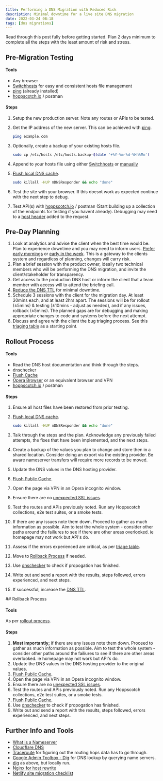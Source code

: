 ```yaml
---
title: Performing a DNS Migration with Reduced Risk
description: Minimal downtime for a live site DNS migration
date: 2022-03-24 08:18
tags: [dns migrations]
---
```


Read through this post fully before getting started. Plan 2 days minimum to complete all the steps with the least amount of risk and stress.

## Pre-Migration Testing

#### Tools

- Any browser
- [Switchhosts](https://swh.app/) for easy and consistent hosts file management
- [ping](https://linux.die.net/man/8/ping) (already installed)
- [hoppscotch.io](https://hoppscotch.io) / postman

#### Steps

1. Setup the new production server. Note any routes or APIs to be tested.
1. Get the IP address of the new server. This can be achieved with [ping](https://linux.die.net/man/8/ping).

   ```bash
   ping example.com
   ```

1. Optionally, create a backup of your existing hosts file.

   ```bash
   sudo cp /etc/hosts /etc/hosts.backup-$(date '+%Y-%m-%d-%Hh%Mm')
   ```

1. Append to your hosts file using either [Switchhosts](https://swh.app/) or [manually](https://pagely.com/kb/en/edit-hosts-file-wordpress/)
1. [Flush local DNS cache](https://phoenixnap.com/kb/how-to-flush-dns-cache).

   ```bash
   sudo killall -HUP mDNSResponder && echo "done"
   ```

1. Test the site with your browser. If this doesnt work as expected continue with the next step to debug.
1. Test API(s) with [hoppscotch.io](https://hoppscotch.io) / postman (Start building up a collection of the endpoints for testing if you havent already). Debugging may need to a [host header](https://developer.mozilla.org/en-US/docs/Web/HTTP/Headers/Host) added to the request.

## Pre-Day Planning

1. Look at analytics and advise the client when the best time would be. Plan to experience downtime and you may need to inform users. [Prefer early mornings](https://shortcut.com/blog/dont-deploy-on-frida-3-other-unwritten-rules-of-software-engineering) or [early in the week](https://medium.com/openclassrooms-product-design-and-engineering/do-not-deploy-on-friday-92b1b46ebfe6). This is a gateway to the clients system and regardless of planning, changes will carry risk.
1. Plan a brief session with the product owner, ideally two technical members who will be performing the DNS migration, and invite the client/stakeholder for transparency.
1. Get access to the production DNS host or inform the client that a team member with access will to attend the briefing call.
1. [Reduce the DNS TTL](https://answers.netlify.com/t/support-guide-minimal-downtime-for-a-live-site-dns-migration/141) for minimal downtime.
1. Schedule 3 sessions with the client for the migration day. At least 30mins each, and at least 2hrs apart. The sessions will be for rollout (±5mins) & testing (±10mins - adjust as needed), and if any issues, rollback (±5mins). The planned gaps are for debugging and making appropriate changes to code and systems before the next attempt.
1. Discuss and agree with the client the bug triaging process. See this [triaging table](/2022-03-22-14-06-github-issue-template#triaging-table) as a starting point.

## Rollout Process

#### Tools

- Read the DNS host documentation and think through the steps.
- [dnschecker](https://dnschecker.org/)
- [Flush Cache](https://developers.google.com/speed/public-dns/cache)
- [Opera Browser](https://www.opera.com/features/free-vpn) or an equivalent browser and VPN
- [hoppscotch.io](https://hoppscotch.io) / postman

#### Steps

1. Ensure all host files have been restored from prior testing.
1. [Flush local DNS cache](https://phoenixnap.com/kb/how-to-flush-dns-cache).

   ```bash
   sudo killall -HUP mDNSResponder && echo "done"
   ```

1. Talk through the steps and the plan. Acknowledge any previously failed attempts, the fixes that have been implemented, and the next steps.
1. Create a backup of the values you plan to change and store then in a shared location. Consider doing an export via the existing provider. Be aware nameserver transfers will require more records to be moved.
1. Update the DNS values in the DNS hosting provider.
1. [Flush Public Cache](https://developers.google.com/speed/public-dns/cache).
1. Open the page via VPN in an Opera incognito window.
1. Ensure there are no [unexpected SSL issues](https://www.netlify.com/blog/2021/04/06/migrating-dns-for-a-production-site-we-made-you-a-site-migration-checklist/).
1. Test the routes and APIs previously noted. Run any Hoppscotch collections, e2e test suites, or a smoke tests.
1. If there are any issues note them down. Proceed to gather as much information as possible. Aim to test the whole system - consider other paths around the failiures to see if there are other areas overlooked. ie homepage may not work but API's do.
1. Assess if the errors experienced are critical, as per [triage table](/2022-03-22-14-06-github-issue-template#triaging-table).
1. Move to [Rollback Process](#rollback-process) if needed.
1. Use [dnschecker](https://dnschecker.org/) to check if propogation has finished.
1. Write out and send a report with the results, steps followed, errors experienced, and next steps.
1. If successful, increase the [DNS TTL](https://answers.netlify.com/t/support-guide-minimal-downtime-for-a-live-site-dns-migration/141).

## Rollback Process

#### Tools

As per [rollout process](#rollout-process).

#### Steps

1. **Most importantly;** if there are any issues note them down. Proceed to gather as much information as possible. Aim to test the whole system - consider other paths around the failiures to see if there are other areas overlooked. ie homepage may not work but API's do.
1. Update the DNS values in the DNS hosting provider to the original values.
1. [Flush Public Cache](https://developers.google.com/speed/public-dns/cache).
1. Open the page via VPN in an Opera incognito window.
1. Ensure there are no [unexpected SSL issues](https://www.netlify.com/blog/2021/04/06/migrating-dns-for-a-production-site-we-made-you-a-site-migration-checklist/).
1. Test the routes and APIs previously noted. Run any Hoppscotch collections, e2e test suites, or a smoke tests.
1. [Flush Public Cache](https://developers.google.com/speed/public-dns/cache).
1. Use [dnschecker](https://dnschecker.org/) to check if propogation has finished.
1. Write out and send a report with the results, steps followed, errors experienced, and next steps.

## Further Info and Tools

- [What is a Nameserver](https://kinsta.com/knowledgebase/what-is-a-nameserver/)
- [Cloudflare DNS](https://www.cloudflare.com/en-gb/dns/)
- [Traceroute](https://www.fortinet.com/resources/cyberglossary/traceroutes) for figuring out the routing hops data has to go through.
- [Google Admin Toolbox - Dig](https://toolbox.googleapps.com/apps/dig/) for DNS lookup by querying name servers.
- [dig](https://www.hostinger.co.uk/tutorials/how-to-use-the-dig-command-in-linux/) as above, but locally run.
- [Nginx for host rewrite](https://www.nginx.com/blog/creating-nginx-rewrite-rules/)
- [Netlify site migration checklist](https://www.netlify.com/blog/2021/04/06/migrating-dns-for-a-production-site-we-made-you-a-site-migration-checklist/)
